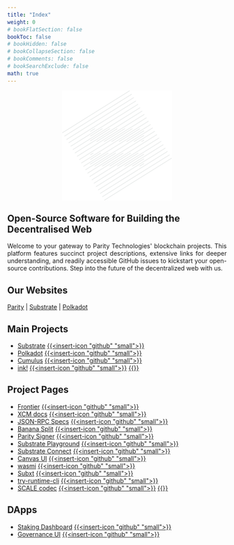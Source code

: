 ```yaml
---
title: "Index"
weight: 0
# bookFlatSection: false
bookToc: false
# bookHidden: false
# bookCollapseSection: false
# bookComments: false
# bookSearchExclude: false
math: true
---
```


<!-- ![logo](parity-logo-square-w.png) -->

<img src="parity-logo-square-w.png" style="display: block;margin-left: auto;margin-right: auto;width: 50%;"></img>

## Open-Source Software for Building the Decentralised Web
<p style='text-align: justify;'>
Welcome to your gateway to Parity Technologies' blockchain projects. This platform features succinct project descriptions, extensive links for deeper understanding, and readily accessible GitHub issues to kickstart your open-source contributions. Step into the future of the decentralized web with us.</p>

## Our Websites
[Parity](https://www.parity.io) | [Substrate](https://www.substrate.io) | [Polkadot](https://www.polkadot.network) 
## Main Projects
- [Substrate](https://paritytech.github.io/substrate/master/substrate/index.html) [{{<insert-icon "github" "small">}}](https://github.com/paritytech/substrate)
- [Polkadot](https://paritytech.github.io/polkadot/) [{{<insert-icon "github" "small">}}](https://github.com/paritytech/polkadot)
- [Cumulus](https://paritytech.github.io/cumulus/) [{{<insert-icon "github" "small">}}](https://github.com/paritytech/cumulus)
- [ink!](https://paritytech.github.io/ink-docs/) [{{<insert-icon "github" "small">}}](https://github.com/paritytech/ink) [{{<insert-doc-icon>}}](https://github.com/paritytech/ink-docs)

## Project Pages
- [Frontier](https://paritytech.github.io/frontier) [{{<insert-icon "github" "small">}}](https://github.com/paritytech/substrate)
- [XCM docs](https://paritytech.github.io/xcm-docs) [{{<insert-icon "github" "small">}}](https://github.com/paritytech/xcm-docs)
- [JSON-RPC Specs](https://paritytech.github.io/json-rpc-interface-spec) [{{<insert-icon "github" "small">}}](https://github.com/paritytech/json-rpc-interface-spec/)
- [Banana Split](https://paritytech.github.io/banana_split) [{{<insert-icon "github" "small">}}](https://github.com/paritytech/banana_split)
- [Parity Signer](https://paritytech.github.io/parity-signer) [{{<insert-icon "github" "small">}}](https://github.com/paritytech/parity-signer)
- [Substrate Playground](https://paritytech.github.io/substrate-playground) [{{<insert-icon "github" "small">}}](https://github.com/paritytech/substrate-playground)
- [Substrate Connect](https://paritytech.github.io/substrate-connect/) [{{<insert-icon "github" "small">}}](https://github.com/paritytech/substrate-connect)
- [Canvas UI](https://paritytech.github.io/canvas-ui) [{{<insert-icon "github" "small">}}](https://github.com/paritytech/canvas-ui)
- [wasmi](https://paritytech.github.io/wasmi) [{{<insert-icon "github" "small">}}](https://github.com/paritytech/wasmi)
- [Subxt](https://paritytech.github.io/subxt) [{{<insert-icon "github" "small">}}](https://github.com/paritytech/subxt)
- [try-runtime-cli](https://paritytech.github.io/try-runtime-cli/try_runtime) [{{<insert-icon "github" "small">}}](https://github.com/paritytech/try-runtime-cli)
- [SCALE codec](https://docs.rs/parity-scale-codec/latest/parity_scale_codec/) [{{<insert-icon "github" "small">}}](https://github.com/paritytech/parity-scale-codec) [{{<insert-doc-icon>}}](https://wentelteefje.github.io/parity-scale-codec-page/docs/intro/) 

## DApps
- [Staking Dashboard](https://paritytech.github.io/polkadot-staking-dashboard) [{{<insert-icon "github" "small">}}](https://github.com/paritytech/polkadot-staking-dashboard)
- [Governance UI](https://paritytech.github.io/governance-ui) [{{<insert-icon "github" "small">}}](https://github.com/paritytech/governance-ui)